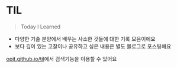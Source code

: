 # TIL

> Today I Learned

- 다양한 기술 분양에서 배우는 사소한 것들에 대한 기록 모음이에요
- 보다 깊이 있는 고찰이나 공유하고 싶은 내용은 별도 블로그로 포스팅해요

[opjt.github.io/til](https://opjt.github.io/til/Tech/tech_index.html)에서 검색기능을 이용할 수 있어요  



